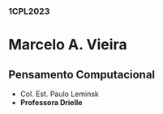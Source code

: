 ### 1CPL2023
# Marcelo A. Vieira
## Pensamento Computacional
- Col. Est. Paulo Leminsk
- **Professora Drielle**

